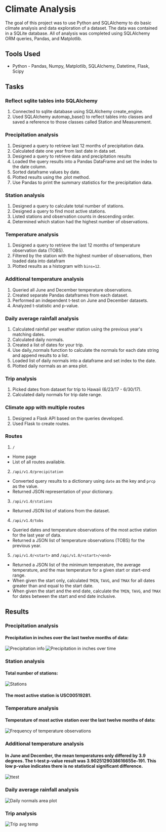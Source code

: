 # Climate Analysis
The goal of this project was to use Python and SQLAlchemy to do basic climate analysis and data exploration of a dataset. The data was contained in a SQLite database.  All of analysis was completed using SQLAlchemy ORM queries, Pandas, and Matplotlib.
## Tools Used
* Python - Pandas, Numpy, Matplotlib, SQLAlchemy, Datetime, Flask, Scipy
## Tasks
### Reflect sqlite tables into SQLAlchemy
1.  Connected to sqlite database using SQLAlchemy create_engine.
2.  Used SQLAlchemy automap_base() to reflect tables into classes and saved a reference to those classes called Station and Measurement.
### Precipitation analysis
1.  Designed a query to retrieve last 12 months of precipitation data.
2.  Calculated date one year from last date in data set.
3.  Designed a query to retrieve data and precipitation results
4.  Loaded the query results into a Pandas DataFrame and set the index to the date column.  
5.  Sorted dataframe values by date.
6.  Plotted results using the .plot method.
7.  Use Pandas to print the summary statistics for the precipitation data.
### Station analysis
1.  Designed a query to calculate total number of stations.
2.  Designed a query to find most active stations.
3.  Listed stations and observation counts in descending order.
3.  Determined which station had the highest number of observations.
### Temperature analysis
1.  Designed a query to retrieve the last 12 months of temperature observation data (TOBS).
2.  Filtered by the station with the highest number of observations, then loaded data into datafram
3.  Plotted results as a histogram with `bins=12`.
### Additional temperature analysis
1.  Queried all June and December temperature observations.
2.  Created separate Pandas dataframes from each dataset.
3.  Performed an independent t-test on June and December datasets.
4.  Analyzed t-statistic and p-value.
### Daily average rainfall analysis
1.  Calculated rainfall per weather station using the previous year's matching dates.
2.  Calculated daily normals.
3.  Created a list of dates for your trip.
4.  Use daily_normals function to calculate the normals for each date string and append results to a list.
5.  Loaded list of daily normals into a dataframe and set index to the date.
6.  Plotted daily normals as an area plot.
### Trip analysis 
1.  Picked dates from dataset for trip to Hawaii (6/23/17 - 6/30/17).
2.  Calculated daily normals for trip date range.
### Climate app with multiple routes
1.  Designed a Flask API based on the queries developed.
2.  Used Flask to create routes.
### Routes
1.  `/` 
  * Home page
  * List of all routes available.
2.  `/api/v1.0/precipitation`
  * Converted query results to a dictionary using `date` as the key and `prcp` as the value.
  * Returned JSON representation of your dictionary.
3.  `/api/v1.0/stations`
  * Returned JSON list of stations from the dataset.
4.  `/api/v1.0/tobs`
  * Queried dates and temperature observations of the most active station for the last year of data.  
  * Returned a JSON list of temperature observations (TOBS) for the previous year.
5.  `/api/v1.0/<start>` and `/api/v1.0/<start>/<end>`
  * Returned a JSON list of the minimum temperature, the average temperature, and the max temperature for a given start or start-end range.
  * When given the start only, calculated `TMIN`, `TAVG`, and `TMAX` for all dates greater than and equal to the start date.
  * When given the start and the end date, calculate the `TMIN`, `TAVG`, and `TMAX` for dates between the start and end date inclusive.
## Results
### Precipitation analysis
#### Precipitation in inches over the last twelve months of data:
![Precipitation info](https://user-images.githubusercontent.com/64673015/101854098-7012ac00-3b26-11eb-9e37-95a95c259b9b.PNG)
![Precipitation in inches over time](https://user-images.githubusercontent.com/64673015/101853369-19f13900-3b25-11eb-90b5-042e494672ef.png)
### Station analysis
#### Total number of stations:
![Stations](https://user-images.githubusercontent.com/64673015/101854656-908f3600-3b27-11eb-8a78-2622333bb6f9.PNG)
#### The most active station is USC00519281.
### Temperature analysis
#### Temperature of most active station over the last twelve months of data:
![Frequency of temperature observations](https://user-images.githubusercontent.com/64673015/101853504-4d33c800-3b25-11eb-8485-ea5d04b40463.png)
### Additional temperature analysis
#### In June and December, the mean temperatures only differed by 3.9 degrees. The t-test p-value result was 3.9025129038616655e-191. This low p-value indicates there is no statistical significant difference.
![ttest](https://user-images.githubusercontent.com/64673015/101855678-7191a380-3b29-11eb-8ee7-8bc0ad45758c.PNG)
### Daily average rainfall analysis
![Daily normals area plot](https://user-images.githubusercontent.com/64673015/101853813-e2cf5780-3b25-11eb-8910-78026e229ccf.png)
### Trip analysis
![Trip avg temp](https://user-images.githubusercontent.com/64673015/101855986-101e0480-3b2a-11eb-8df9-32aaa05eef88.png)










